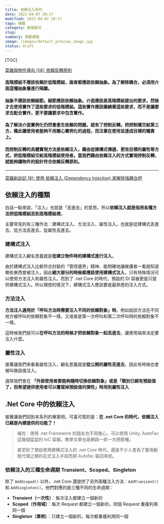 ```yaml
---
title: 依賴注入系列
date: 2022-04-07 20:17
modified: 2022-04-07 20:17
tags: 標籤
category: 後端程式
slug:
summary: 預覽標題
image: /images/default_preview_image.jpg
status: draft
---
```


[TOC]



[菜雞與物件導向 (14): 依賴反轉原則](https://igouist.github.io/post/2020/12/oo-14-dependency-inversion-principle/)

#### **高階模組不應該依賴於低階模組，兩者都應該依賴抽象**。為了解除耦合，必須用介面這種抽象層進行隔離。

#### **抽象不應該依賴細節。細節應該依賴抽象**。介面應該是高階模組提出的要求，然後才去使用實作了這些要求的低階模組。這些實作應該圍繞著這些要求，而不是讓要求去配合實作，更不要讓要求中包含實作。

#### **為了解決介面實例化仍然會產生依賴的問題，就有了控制反轉**。把控制權交給第三方，藉此讓使用者能夠不用關心實例化的過程，而注重在使用並達成目標的職責上。

#### **而控制反轉的具體實現方法是依賴注入**，藉由從建構式傳遞、更改目標的屬性等方式，把低階模組交給高階模組使用者。當我們藉由依賴注入的方式實現控制反轉，就能夠讓物件的設計符合依賴反轉原則。

---


[菜雞新訓記 (6): 使用 依賴注入 (Dependency Injection) 來解除強耦合吧](https://igouist.github.io/post/2021/11/newbie-6-dependency-injection/)


## 依賴注入的種類

白話一點來說，「注入」也就是「丟進去」的意思。所以**依賴注入就是指用各種方法把低階模組丟到高階模組裡**。

主要常見的有三種作法：建構式注入、方法注入、屬性注入。也就是從建構式丟進去、從方法丟進去、從屬性丟進去。


### 建構式注入

建構式注入顧名思義就是**從建立物件時的建構式進行注入**。

由於建構式注入比較符合封裝的「管控邊界」精神、能明確地讓維護者一看就知道哪些東西會被注入，因此**絕大部分的時候都應該使用建構式注入**，只有特殊情況可以使用方法注入和屬性注入。而到了 .net Core 的時代，預設的 DI 容器更是只提供建構式注入。所以理想的情況下，建構式注入應該要是最熟悉的注入方式。

### 方法注入

**方法注入適用於「呼叫方法時需要注入不同的依賴對象」時**。例如說該方法在不同地方被呼叫的依賴對象不一樣，又或者是第一次呼叫和第二次呼叫時的依賴對象不一樣。

這時候我們就可以**在呼叫方法的時候才把依賴對象一起丟進去**，讓使用端來決定要注入什麼。


### 屬性注入

接著讓我們來看看屬性注入，顧名思義就是**從公開的屬性丟進去**，因此有時候也會被叫做設值注入。

通常我們會在 **「外部使用者要能夠隨時切換依賴對象」或是「類別已經有預設值了，但希望提供使用者可以覆寫掉預設值的彈性」時用到屬性注入**


## .Net Core 中的依賴注入

接著讓我們回到本系列的專案吧。可喜可賀的是：**在 .net Core 的時代，依賴注入已經是內建提供的功能了！**

> 補充：使用 .net Framework 的朋友也不用擔心，可以使用 Unity, AutoFac 這幾個猛猛的 IoC 容器。教學文章也是網路一抓一大把那種。
> 
> 甚至到了預設使用建構式注入的 .net Core 時代，還是不少人會為了要用動態代理之類的花式注入手段而把 Autofac 裝回來呢。


### 依賴注入的三種生命週期 Transient、Scoped、Singleton

除了 `AddScoped()` 以外，.net Core 還提供了另外兩種注入方法：`AddTransient()` 和 `AddSingleton()`，他們對應的是三種不同的生命週期：

-   **Transient（一次性）**：每次注入都建立一個新的
-   **Scoped（作用域）**：每次 Request 都建立一個新的，同個 Request 重複利用同一個
-   **Singleton（單例）**：只建立一個新的，每次都重複利用同一個